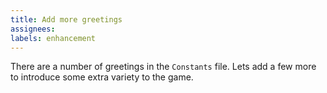 ```yaml
---
title: Add more greetings
assignees: 
labels: enhancement
---
```


There are a number of greetings in the `Constants` file. Lets add a few more to introduce some extra variety to the game.